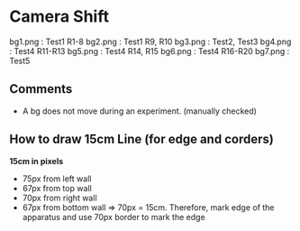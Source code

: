 # Camera Shift

bg1.png : Test1 R1-8
bg2.png : Test1 R9, R10
bg3.png : Test2, Test3
bg4.png : Test4 R11-R13
bg5.png : Test4 R14, R15
bg6.png : Test4 R16-R20
bg7.png : Test5

## Comments
- A bg does not move during an experiment. (manually checked)

## How to draw 15cm Line (for edge and corders)
**15cm in pixels**
- 75px from left wall
- 67px from top wall
- 70px from right wall
- 67px from bottom wall
=> 70px = 15cm.
Therefore, mark edge of the apparatus and use 70px border to mark the edge
